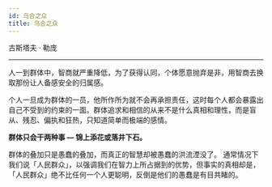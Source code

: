 ```yaml
---
id: 乌合之众
title: 乌合之众
---
```


古斯塔夫 · 勒庞

---

人一到群体中，智商就严重降低，为了获得认同，个体愿意抛弃是非，用智商去换取那份让人备感安全的归属感。

个人一旦成为群体的一员，他所作所为就不会再承担责任，这时每个人都会暴露出自己不受到的约束的一面。群体追求和相信的从来不是什么真相和理性，而是盲从、残忍、偏执和狂热，只知道简单而极端的感情。

**群体只会干两种事 — 锦上添花或落井下石。**

群体的叠加只是愚蠢的叠加，而真正的智慧却被愚蠢的洪流湮没了。 通常情况下我们说「人民群众」，以强调我们在智力上所占据到的优势，但事实的真相却是，「人民群众」绝不比任何一个人更聪明，反倒是他们的愚蠢是有目共睹的。
